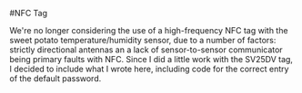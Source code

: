 #NFC Tag

We're no longer considering the use of a high-frequency NFC tag with the sweet potato temperature/humidity sensor, due to a number of factors: strictly directional antennas an a lack of sensor-to-sensor communicator being primary faults with NFC. Since I did a little work with the SV25DV tag, I decided to include what I wrote here, including code for the correct entry of the default password.
